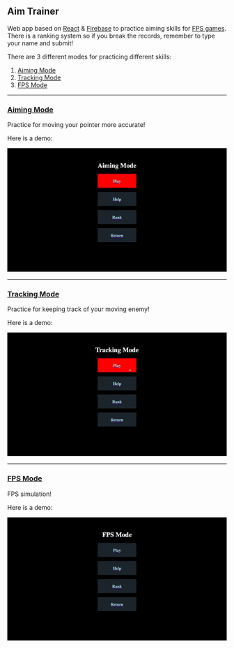 ## Aim Trainer

Web app based on [React](https://reactjs.org/) & [Firebase](https://firebase.google.com/) to practice aiming skills for [FPS games](https://en.wikipedia.org/wiki/First-person_shooter). There is a ranking system so if you break the records, remember to type your name and submit!

There are 3 different modes for practicing different skills:
1. [Aiming Mode](#Aiming)
2. [Tracking Mode](#Tracking)
3. [FPS Mode](#FPS)
  
  
***
### [Aiming Mode](#Aiming)

Practice for moving your pointer more accurate!

Here is a demo:

![aim_demo](src/assets/aim_demo.gif)

***
### [Tracking Mode](#Tracking)

Practice for keeping track of your moving enemy!

Here is a demo:

![track_demo](src/assets/track_demo.gif)

***
### [FPS Mode](#FPS)

FPS simulation!

Here is a demo:

![fps_demo](src/assets/fps_demo.gif)